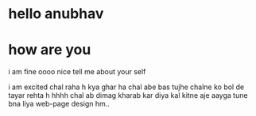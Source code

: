 # hello anubhav
# how are you
i am fine
oooo nice tell me about your self

i am excited
chal raha h kya ghar 
ha chal
abe bas tujhe chalne ko bol de tayar rehta h 
hhhh
chal ab dimag kharab kar diya 
kal kitne  aje aayga
tune bna liya web-page design
hm..